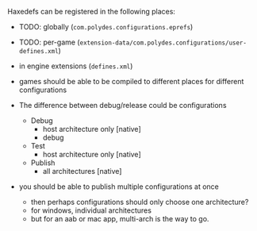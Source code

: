Haxedefs can be registered in the following places:
- TODO: globally (`com.polydes.configurations.eprefs`)
- TODO: per-game (`extension-data/com.polydes.configurations/user-defines.xml`)
- in engine extensions (`defines.xml`)


- games should be able to be compiled to different places for different configurations
- The difference between debug/release could be configurations
  - Debug
    - host architecture only [native]
    - debug
  - Test
    - host architecture only [native]
  - Publish
    - all architectures [native]
- you should be able to publish multiple configurations at once
  - then perhaps configurations should only choose one architecture?
  - for windows, individual architectures
  - but for an aab or mac app, multi-arch is the way to go.
